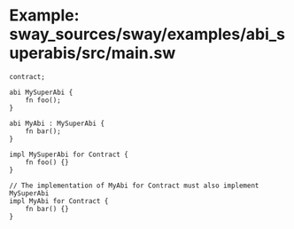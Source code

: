 # Example: sway_sources/sway/examples/abi_superabis/src/main.sw

```sway
contract;

abi MySuperAbi {
    fn foo();
}

abi MyAbi : MySuperAbi {
    fn bar();
}

impl MySuperAbi for Contract {
    fn foo() {}
}

// The implementation of MyAbi for Contract must also implement MySuperAbi
impl MyAbi for Contract {
    fn bar() {}
}

```

